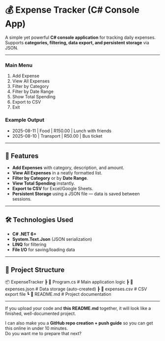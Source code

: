 # 💰 Expense Tracker (C# Console App)

A simple yet powerful **C# console application** for tracking daily expenses.  
Supports **categories, filtering, data export, and persistent storage** via JSON.

---
### Main Menu
1. Add Expense
2. View All Expenses
3. Filter by Category
4. Filter by Date Range
5. Show Total Spending
6. Export to CSV
7. Exit
### Example Output
- 2025-08-11 | Food | R150.00 | Lunch with friends
- 2025-08-10 | Transport | R50.00 | Bus ticket

---

## 🚀 Features

- **Add Expenses** with category, description, and amount.
- **View All Expenses** in a neatly formatted list.
- **Filter by Category** or by **Date Range**.
- **View Total Spending** instantly.
- **Export to CSV** for Excel/Google Sheets.
- **Persistent Storage** using a JSON file — data is saved between sessions.

---

## 🛠️ Technologies Used
- **C# .NET 6+**
- **System.Text.Json** (JSON serialization)
- **LINQ** for filtering
- **File I/O** for saving/loading data

---

## 📂 Project Structure
📦 ExpenseTracker
┣ 📜 Program.cs # Main application logic
┣ 📜 expenses.json # Data storage (auto-created)
┣ 📜 expenses.csv # CSV export file
┗ 📜 README.md # Project documentation

---

If you upload your code and **this README.md** together, it will look like a finished, well-documented project.  

I can also make you a **GitHub repo creation + push guide** so you can get this online in under 10 minutes.  
Do you want me to prepare that next?
